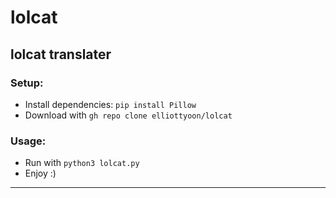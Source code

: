 # lolcat
lolcat translater
---
### Setup:
* Install dependencies: `pip install Pillow`
* Download with `gh repo clone elliottyoon/lolcat`
### Usage:
* Run with `python3 lolcat.py`
* Enjoy :)
---
